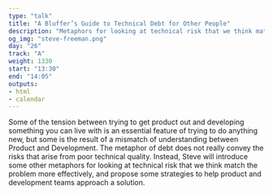 ```yaml
---
type: "talk"
title: "A Bluffer’s Guide to Technical Debt for Other People"
description: "Metaphors for looking at technical risk that we think match the problem more effectively"
og_img: "steve-freeman.png"
day: "26"
track: "A"
weight: 1330
start: "13:30"
end: "14:05"
outputs:
- html
- calendar
---
```


Some of the tension between trying to get product out and developing something you can live with is an essential feature of trying to do anything new, but some is the result of a mismatch of understanding between Product and Development. The metaphor of debt does not really convey the risks that arise from poor technical quality. Instead, Steve will introduce some other metaphors for looking at technical risk that we think match the problem more effectively, and propose some strategies to help product and development teams approach a solution.
